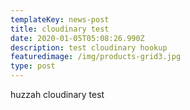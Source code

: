```yaml
---
templateKey: news-post
title: cloudinary test
date: 2020-01-05T05:08:26.990Z
description: test cloudinary hookup
featuredimage: /img/products-grid3.jpg
type: post
---
```

huzzah cloudinary test
